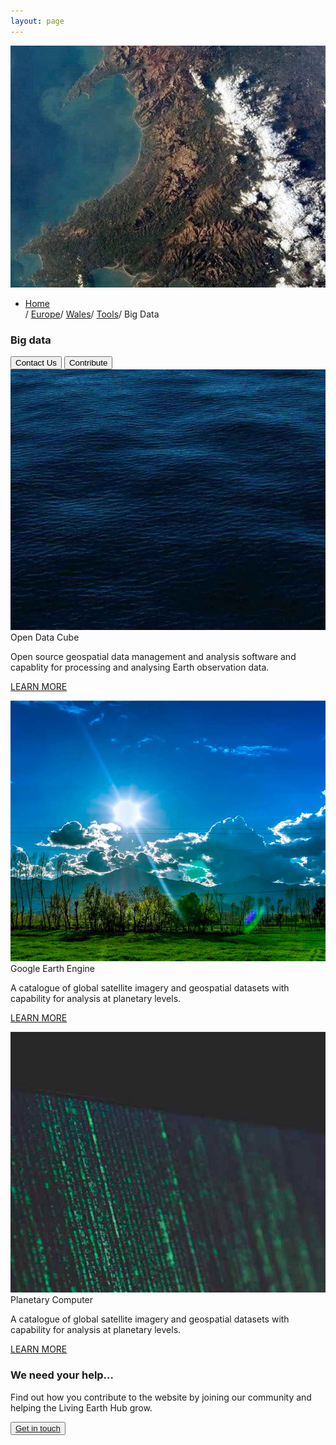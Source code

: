 ```yaml
---
layout: page
---
```


<!-- countryPage-image-section-Start -->
<div class="row country-page-main-section mb-80 mx-0">
	<div class="col-md-5 countryPage-background-color m-0 p-0">
		<div class="mx-md-5 d-flex flex-column h-100 main-content">
		</div>
	</div>
	<div class="col-md-7 m-0 p-0 position-relative">
		<div class="countrypage-img-layer"></div>
		<img class="countrypage-benner-img" src="/assets/img/heading/country.jpg" alt="countrypageMainImg">
	</div>
	<div class="dsc-country-page container">
		<div class="row text-white">
			<div class="col-12">
				<ul class="breadcrumbs list-unstyled d-flex">
					<li class="breadcrumbs-item"><a href="/">Home</a></li><span class="separator1">/</span> <a href="/europe">Europe</a><span class="separator1">/</span> <a href="/europe/wales/">Wales</a><span class="separator1">/</span> <a href="/europe/wales/tools/">Tools</a><span class="separator1">/</span> Big Data
				</ul>
			</div>
		</div>
		<div class="row">
			<div class="dsc-countrypage-inner col-12 col-md-7">
				<h3 class="mb-3 mb-md-4 text-uppercase">Big data</h3>
			</div>
		</div>
		<div class="row">
			<div class="col-12">
				<button class="left-btn">Contact Us</button>
				<button class="right-btn">Contribute</button>
			</div>
		</div>
	</div>
</div>
<!-- countryPage-image-section-end -->

<!-- country-subpage-blog-start -->
<div class="container mt-80 mb-80 future-landscapes-main">
	<div class="row">
		<div class="col-12 col-sm-6 col-md-4 hover-zoomin">
			<a href="https://www.opendatacube.org/" target="_blank"><img src="/assets/img/wales/bathymetry.jpg" alt="Open Data Cube"></a>
			<div class="future-dsc">
				<div class="future-dsc-title">Open Data Cube</div>
				<p>Open source geospatial data management and analysis software and capablity for processing and analysing Earth observation data.</p>
				<p class="pt-2"><a href="https://www.opendatacube.org/" target="_blank" class="learn-more-link">LEARN MORE</a></p>
			</div>
		</div>
		<div class="col-12 col-sm-6 col-md-4 hover-zoomin">
			<a href="https://earthengine.google.com" target="_blank"><img src="/assets/img/wales/environmental-descriptors.jpg" alt="Ground Measurements"></a>
			<div class="future-dsc">
				<div class="future-dsc-title">Google Earth Engine</div>
				<p>A catalogue of global satellite imagery and geospatial datasets with capability for analysis at planetary levels.</p>
				<p class="pt-2"><a href="https://earthengine.google.com" target="_blank" class="learn-more-link">LEARN MORE</a></p>
			</div>
		</div>
		<div class="col-12 col-sm-6 col-md-4 hover-zoomin">
			<a href="https://planetarycomputer.microsoft.com" target="_blank"><img src="/assets/img/wales/remote-sensing.jpg" alt="Planetary Computer"></a>
			<div class="future-dsc">
				<div class="future-dsc-title">Planetary Computer</div>
				<p>A catalogue of global satellite imagery and geospatial datasets with capability for analysis at planetary levels.</p>
				<p class="pt-2"><a href="https://planetarycomputer.microsoft.com" target="_blank" class="learn-more-link">LEARN MORE</a></p>
			</div>
		</div>
	</div>
</div>
<!-- country-subpage-blog-end -->

<!-- get-in-section-Start -->
<div class="container mb-100">
	<div class="get-in-section-main">
		<div class="get-in-section-dsc">
			<h3>We need your help&hellip;</h3>
			<p>Find out how you contribute to the website by joining our community and helping the Living Earth Hub grow.</p>
		</div>
		<button type="button"><a href="/contact/">Get in touch</a></button>
	</div>
</div>
<!-- get-in-section-End -->
